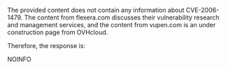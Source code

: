The provided content does not contain any information about CVE-2006-1479. The content from flexera.com discusses their vulnerability research and management services, and the content from vupen.com is an under construction page from OVHcloud.

Therefore, the response is:

NOINFO